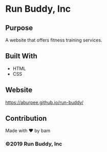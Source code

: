 # Run Buddy, Inc

## Purpose
A website that offers fitness training services.

## Built With
* HTML
* CSS

## Website
https://aburpee.github.io/run-buddy/

## Contribution
Made with ❤️  by bam

### ©️2019 Run Buddy, Inc 
